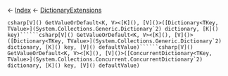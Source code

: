 ← [Index](Api-Index) ← [DictionaryExtensions](System.Collections.Generic.DictionaryExtensions)

```csharp[V]() GetValueOrDefault<K, V><[K](), [V]()>([Dictionary<TKey, TValue>](System.Collections.Generic.Dictionary`2) dictionary, [K]() key)``````csharp[V]() GetValueOrDefault<K, V><[K](), [V]()>([Dictionary<TKey, TValue>](System.Collections.Generic.Dictionary`2) dictionary, [K]() key, [V]() defaultValue)``````csharp[V]() GetValueOrDefault<K, V><[K](), [V]()>([ConcurrentDictionary<TKey, TValue>](System.Collections.Concurrent.ConcurrentDictionary`2) dictionary, [K]() key, [V]() defaultValue)```